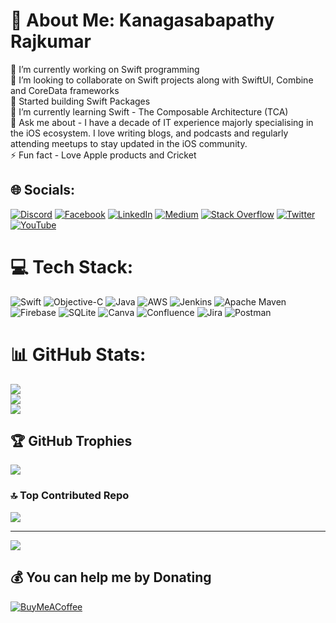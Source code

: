 # 💫 About Me: Kanagasabapathy Rajkumar
🔭 I’m currently working on Swift programming<br>👯 I’m looking to collaborate on Swift projects along with SwiftUI, Combine and CoreData frameworks<br>🤝 Started building Swift Packages<br>🌱 I’m currently learning Swift - The Composable Architecture (TCA) <br>💬 Ask me about - I have a decade of IT experience majorly specialising in the iOS ecosystem. I love writing blogs, and podcasts and regularly attending meetups to stay updated in the iOS community. <br>⚡ Fun fact - Love Apple products and Cricket


## 🌐 Socials:
[![Discord](https://img.shields.io/badge/Discord-%237289DA.svg?logo=discord&logoColor=white)](https://discord.gg/https://discord.gg/YdZCWYK8mT) [![Facebook](https://img.shields.io/badge/Facebook-%231877F2.svg?logo=Facebook&logoColor=white)](https://facebook.com/saba.raj) [![LinkedIn](https://img.shields.io/badge/LinkedIn-%230077B5.svg?logo=linkedin&logoColor=white)](https://linkedin.com/in/sabapathy7) [![Medium](https://img.shields.io/badge/Medium-12100E?logo=medium&logoColor=white)](https://medium.com/@sabapathy7) [![Stack Overflow](https://img.shields.io/badge/-Stackoverflow-FE7A16?logo=stack-overflow&logoColor=white)](https://stackoverflow.com/users/2524447) [![Twitter](https://img.shields.io/badge/Twitter-%231DA1F2.svg?logo=Twitter&logoColor=white)](https://twitter.com/sabapathytr7) [![YouTube](https://img.shields.io/badge/YouTube-%23FF0000.svg?logo=YouTube&logoColor=white)](https://youtube.com/@sabapathytr7) 

# 💻 Tech Stack:
![Swift](https://img.shields.io/badge/swift-F54A2A?style=plastic&logo=swift&logoColor=white) ![Objective-C](https://img.shields.io/badge/OBJECTIVE--C-%233A95E3.svg?style=plastic&logo=apple&logoColor=white) ![Java](https://img.shields.io/badge/java-%23ED8B00.svg?style=plastic&logo=openjdk&logoColor=white) ![AWS](https://img.shields.io/badge/AWS-%23FF9900.svg?style=plastic&logo=amazon-aws&logoColor=white) ![Jenkins](https://img.shields.io/badge/jenkins-%232C5263.svg?style=plastic&logo=jenkins&logoColor=white) ![Apache Maven](https://img.shields.io/badge/Apache%20Maven-C71A36?style=plastic&logo=Apache%20Maven&logoColor=white) ![Firebase](https://img.shields.io/badge/Firebase-039BE5?style=plastic&logo=Firebase&logoColor=white) ![SQLite](https://img.shields.io/badge/sqlite-%2307405e.svg?style=plastic&logo=sqlite&logoColor=white) ![Canva](https://img.shields.io/badge/Canva-%2300C4CC.svg?style=plastic&logo=Canva&logoColor=white) ![Confluence](https://img.shields.io/badge/confluence-%23172BF4.svg?style=plastic&logo=confluence&logoColor=white) ![Jira](https://img.shields.io/badge/jira-%230A0FFF.svg?style=plastic&logo=jira&logoColor=white) ![Postman](https://img.shields.io/badge/Postman-FF6C37?style=plastic&logo=postman&logoColor=white)
# 📊 GitHub Stats:
![](https://github-readme-stats.vercel.app/api?username=sabapathyk7&theme=swift&hide_border=false&include_all_commits=false&count_private=true)<br/>
![](https://github-readme-streak-stats.herokuapp.com/?user=sabapathyk7&theme=swift&hide_border=false)<br/>
![](https://github-readme-stats.vercel.app/api/top-langs/?username=sabapathyk7&theme=swift&hide_border=false&include_all_commits=false&count_private=true&layout=compact)

## 🏆 GitHub Trophies
![](https://github-profile-trophy.vercel.app/?username=sabapathyk7&theme=radical&no-frame=false&no-bg=true&margin-w=4)

### 🔝 Top Contributed Repo
![](https://github-contributor-stats.vercel.app/api?username=sabapathyk7&limit=5&theme=radical&combine_all_yearly_contributions=true)

---
[![](https://visitcount.itsvg.in/api?id=sabapathyk7&icon=0&color=0)](https://visitcount.itsvg.in)

  ## 💰 You can help me by Donating
  [![BuyMeACoffee](https://img.shields.io/badge/Buy%20Me%20a%20Coffee-ffdd00?style=for-the-badge&logo=buy-me-a-coffee&logoColor=black)](https://buymeacoffee.com/sabapathy7) 

  
